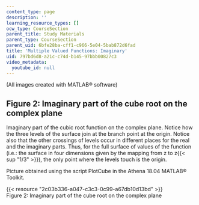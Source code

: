 ```yaml
---
content_type: page
description: ''
learning_resource_types: []
ocw_type: CourseSection
parent_title: Study Materials
parent_type: CourseSection
parent_uid: 6bfe28ba-cff1-c966-5e04-5bab872d6fad
title: 'Multiple Valued Functions: Imaginary'
uid: 797bd6d8-a21c-c74d-b145-97bbb00827c3
video_metadata:
  youtube_id: null
---
```


(All images created with MATLAB® software)

Figure 2: Imaginary part of the cube root on the complex plane
--------------------------------------------------------------

Imaginary part of the cubic root function on the complex plane. Notice how the three levels of the surface join at the branch point at the origin. Notice also that the other crossings of levels occur in different places for the real and the imaginary parts. Thus, for the full surface of values of the function (i.e.: the surface in four dimensions given by the mapping from z to z{{< sup "1/3" >}}), the only point where the levels touch is the origin.

Picture obtained using the script PlotCube in the Athena 18.04 MATLAB® Toolkit.

{{< resource "2c03b336-a047-c3c3-0c99-a67db10d13bd" >}}  
Figure 2: Imaginary part of the cube root on the complex plane